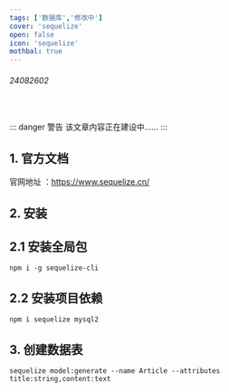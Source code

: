 ```yaml
---
tags: ['数据库','修改中']
cover: 'sequelize'
open: false
icon: 'sequelize'
mothbal: true
---
```


###### 24082602

<br/>

::: danger <Badge type='warning'>警告</Badge>
该文章内容正在建设中......
:::

## 1. 官方文档

官网地址 ：https://www.sequelize.cn/

## 2. 安装

## 2.1 安装全局包

```shell
npm i -g sequelize-cli
```
## 2.2 安装项目依赖

```shell
npm i sequelize mysql2
```

## 3. 创建数据表



```shell
sequelize model:generate --name Article --attributes title:string,content:text
```